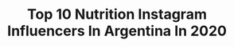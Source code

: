 ---
title: Top 10 Nutrition Instagram Influencers In Argentina In 2020
description: >-
  Find top nutrition Instagram influencers in Argentina in 2020. Most popular hashtags: #nutrition #quedateencasa #food #cardio.
platform: Instagram
profiles:
  - username: "anabt11"
    fullname: >-
      ANA HERNANDEZ💕
    location: "Argentina"
    followers: 5982
    engagement: 1213
    commentsToLikes: 0.039052
    id: ck8sx0wbxfucs0j78d6w3ov5s
    verified: false
    hashtags: ""
  - username: "andreaberrino"
    fullname: >-
      Andrea Berrino
    location: "Argentina"
    followers: 25937
    engagement: 1456
    commentsToLikes: 0.006720
    id: ck5qal2izgyl70i11dlizzn6g
    verified: false
    hashtags: "#tbt, #panamericanos2019"
  - username: "matiroure"
    fullname: >-
      Matias Roure
    location: "Argentina"
    followers: 53121
    engagement: 527
    commentsToLikes: 0.016476
    id: ck6tw34fxpqpr0j71zdkqex4b
    verified: false
    hashtags: "#mbfwmadrid, #boat, #vikings, #stylinglove"
  - username: "oscar_alonso1111"
    fullname: >-
      Oscar Alonso
    location: "Argentina"
    followers: 182927
    engagement: 205
    commentsToLikes: 0.021382
    id: ck5c2y3vvy83u0i11o8z295tn
    verified: false
    hashtags: "#actor, #laveneno, #trowback, #magazine"
  - username: "chefdanielvargas"
    fullname: >-
      Daniel Vargas
    location: "Argentina"
    followers: 100212
    engagement: 119
    commentsToLikes: 0.092236
    id: ck6tzgjcy9kh40j716txd2kt1
    verified: false
    hashtags: "#si, #tiempos, #feelgood, #getsimple"
  - username: "bio.natural_"
    fullname: >-
      Caro Zabala
    location: "Argentina"
    followers: 12741
    engagement: 442
    commentsToLikes: 0.298661
    id: ck6tnfitu9qjq0j71bx5k6rga
    verified: false
    hashtags: "#sorteovegano, #muzarellademani, #salsasveganas, #dulcedebatatavegano"
  - username: "danilapao"
    fullname: >-
      Danila Bp
    location: "Argentina"
    followers: 5521
    engagement: 1718
    commentsToLikes: 0.047495
    id: ck9hcjpi9lqbx0j78vhlm2sc9
    verified: false
    hashtags: "#instagram, #bienestar, #deportes, #inspiration"
  - username: "ivanamedail"
    fullname: >-
      ɪᴠᴀɴᴀ  ᴍᴇᴅᴀɪʟ
    location: "Argentina"
    followers: 40744
    engagement: 257
    commentsToLikes: 0.076026
    id: ck0w60kd46c3h0i193fpjsby4
    verified: false
    hashtags: "#quarentine, #amigos, #vidafit, #colombia"
  - username: "rodricabre"
    fullname: >-
      🇦🇷 Rodrigo Cabrera
    location: "Argentina"
    followers: 23553
    engagement: 310
    commentsToLikes: 0.238334
    id: ck6tigfck0o500j7176ndvdy2
    verified: false
    hashtags: "#crueltyfree, #team, #meditacion, #cocinero"
  - username: "juan_huidobro"
    fullname: >-
      Huidobro Meritello
    location: "Argentina"
    followers: 5344
    engagement: 764
    commentsToLikes: 0.023503
    id: ck0w5o1664lhq0i198hpq3gws
    verified: false
    hashtags: "#strongwomen, #crossfittraining, #hotelworkout, #hometraining"
---